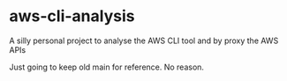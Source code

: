 # aws-cli-analysis
A silly personal project to analyse the AWS CLI tool and by proxy the AWS APIs

Just going to keep old main for reference. No reason.

